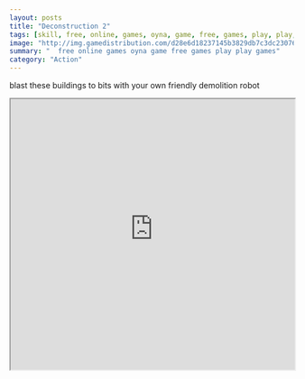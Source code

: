 ```yaml
---
layout: posts
title: "Deconstruction 2"
tags: [skill, free, online, games, oyna, game, free, games, play, play, games]
image: "http://img.gamedistribution.com/d28e6d18237145b3829db7c3dc230764.jpg"
summary: "  free online games oyna game free games play play games"
category: "Action"
---
```


blast these buildings to bits with your own friendly demolition robot

<iframe width="100%" height="480px;" src="http://flash.gamedistribution.com?game=d28e6d18237145b3829db7c3dc230764"></iframe>